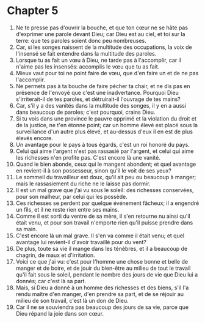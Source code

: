# Chapter 5

1. Ne te presse pas d'ouvrir la bouche, et que ton cœur ne se hâte pas d'exprimer une parole devant Dieu; car Dieu est au ciel, et toi sur la terre: que tes paroles soient donc peu nombreuses.
2. Car, si les songes naissent de la multitude des occupations, la voix de l'insensé se fait entendre dans la multitude des paroles.
3. Lorsque tu as fait un vœu à Dieu, ne tarde pas à l'accomplir, car il n'aime pas les insensés: accomplis le vœu que tu as fait.
4. Mieux vaut pour toi ne point faire de vœu, que d'en faire un et de ne pas l'accomplir.
5. Ne permets pas à ta bouche de faire pécher ta chair, et ne dis pas en présence de l'envoyé que c'est une inadvertance. Pourquoi Dieu s'irriterait-il de tes paroles, et détruirait-il l'ouvrage de tes mains?
6. Car, s'il y a des vanités dans la multitude des songes, il y en a aussi dans beaucoup de paroles; c'est pourquoi, crains Dieu.
7. Si tu vois dans une province le pauvre opprimé et la violation du droit et de la justice, ne t'en étonne point; car un homme élevé est placé sous la surveillance d'un autre plus élevé, et au-dessus d'eux il en est de plus élevés encore.
8. Un avantage pour le pays à tous égards, c'est un roi honoré du pays.
9. Celui qui aime l'argent n'est pas rassasié par l'argent, et celui qui aime les richesses n'en profite pas. C'est encore là une vanité.
10. Quand le bien abonde, ceux qui le mangent abondent; et quel avantage en revient-il à son possesseur, sinon qu'il le voit de ses yeux?
11. Le sommeil du travailleur est doux, qu'il ait peu ou beaucoup à manger; mais le rassasiement du riche ne le laisse pas dormir.
12. Il est un mal grave que j'ai vu sous le soleil: des richesses conservées, pour son malheur, par celui qui les possède.
13. Ces richesses se perdent par quelque événement fâcheux; il a engendré un fils, et il ne reste rien entre ses mains.
14. Comme il est sorti du ventre de sa mère, il s'en retourne nu ainsi qu'il était venu, et pour son travail n'emporte rien qu'il puisse prendre dans sa main.
15. C'est encore là un mal grave. Il s'en va comme il était venu; et quel avantage lui revient-il d'avoir travaillé pour du vent?
16. De plus, toute sa vie il mange dans les ténèbres, et il a beaucoup de chagrin, de maux et d'irritation.
17. Voici ce que j'ai vu: c'est pour l'homme une chose bonne et belle de manger et de boire, et de jouir du bien-être au milieu de tout le travail qu'il fait sous le soleil, pendant le nombre des jours de vie que Dieu lui a donnés; car c'est là sa part.
18. Mais, si Dieu a donné à un homme des richesses et des biens, s'il l'a rendu maître d'en manger, d'en prendre sa part, et de se réjouir au milieu de son travail, c'est là un don de Dieu.
19. Car il ne se souviendra pas beaucoup des jours de sa vie, parce que Dieu répand la joie dans son cœur.

